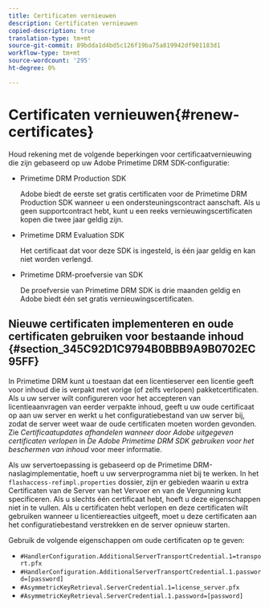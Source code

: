 ```yaml
---
title: Certificaten vernieuwen
description: Certificaten vernieuwen
copied-description: true
translation-type: tm+mt
source-git-commit: 89bdda1d4bd5c126f19ba75a819942df901183d1
workflow-type: tm+mt
source-wordcount: '295'
ht-degree: 0%

---
```



# Certificaten vernieuwen{#renew-certificates}

Houd rekening met de volgende beperkingen voor certificaatvernieuwing die zijn gebaseerd op uw Adobe Primetime DRM SDK-configuratie:

* Primetime DRM Production SDK

   Adobe biedt de eerste set gratis certificaten voor de Primetime DRM Production SDK wanneer u een ondersteuningscontract aanschaft. Als u geen supportcontract hebt, kunt u een reeks vernieuwingscertificaten kopen die twee jaar geldig zijn.
* Primetime DRM Evaluation SDK

   Het certificaat dat voor deze SDK is ingesteld, is één jaar geldig en kan niet worden verlengd.
* Primetime DRM-proefversie van SDK

   De proefversie van Primetime DRM SDK is drie maanden geldig en Adobe biedt één set gratis vernieuwingscertificaten.

## Nieuwe certificaten implementeren en oude certificaten gebruiken voor bestaande inhoud {#section_345C92D1C9794B0BBB9A9B0702EC95FF}

In Primetime DRM kunt u toestaan dat een licentieserver een licentie geeft voor inhoud die is verpakt met vorige (of zelfs verlopen) pakketcertificaten. Als u uw server wilt configureren voor het accepteren van licentieaanvragen van eerder verpakte inhoud, geeft u uw oude certificaat op aan uw server en werkt u het configuratiebestand van uw server bij, zodat de server weet waar de oude certificaten moeten worden gevonden. Zie *Certificaatupdates afhandelen wanneer door Adobe uitgegeven certificaten verlopen* in *De Adobe Primetime DRM SDK gebruiken voor het beschermen van inhoud* voor meer informatie.

Als uw servertoepassing is gebaseerd op de Primetime DRM-naslagimplementatie, hoeft u uw serverprogramma niet bij te werken. In het `flashaccess-refimpl.properties` dossier, zijn er gebieden waarin u extra Certificaten van de Server van het Vervoer en van de Vergunning kunt specificeren. Als u slechts één certificaat hebt, hoeft u deze eigenschappen niet in te vullen. Als u certificaten hebt verlopen en deze certificaten wilt gebruiken wanneer u licentiereacties uitgeeft, moet u deze certificaten aan het configuratiebestand verstrekken en de server opnieuw starten.

Gebruik de volgende eigenschappen om oude certificaten op te geven:

* `#HandlerConfiguration.AdditionalServerTransportCredential.1=transport.pfx`
* `#HandlerConfiguration.AdditionalServerTransportCredential.1.password=[password]`
* `#AsymmetricKeyRetrieval.ServerCredential.1=license_server.pfx`
* `#AsymmetricKeyRetrieval.ServerCredential.1.password=[password]`

